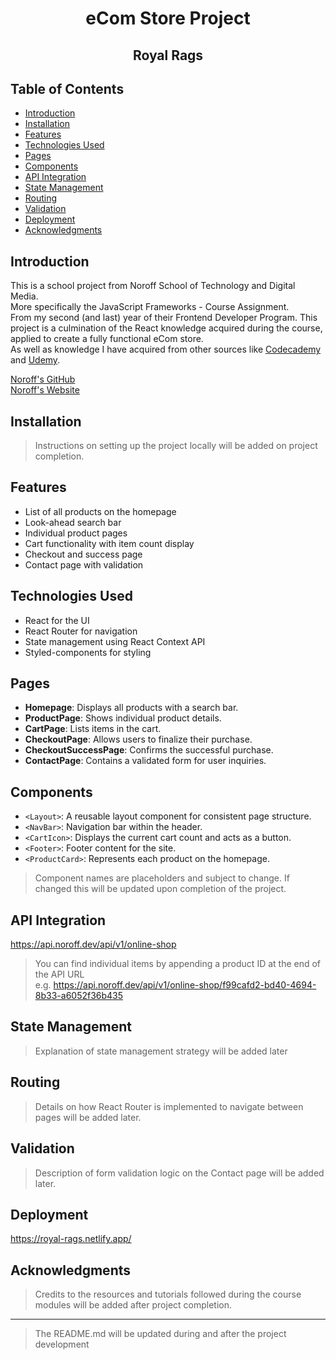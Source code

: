 
<h1 align="center">eCom Store Project</h1>
<h2 align="center">Royal Rags</h2>




## Table of Contents

- [Introduction](#introduction)
- [Installation](#installation)
- [Features](#features)
- [Technologies Used](#technologies-used)
- [Pages](#pages)
- [Components](#components)
- [API Integration](#api-integration)
- [State Management](#state-management)
- [Routing](#routing)
- [Validation](#validation)
- [Deployment](#deployment)
- [Acknowledgments](#acknowledgments)

## Introduction

This is a school project from Noroff School of Technology and Digital Media.  
More specifically the JavaScript Frameworks - Course Assignment.  
From my second (and last) year of their Frontend Developer Program.
This project is a culmination of the React knowledge acquired during the course, applied to create a fully functional eCom store.  
As well as knowledge I have acquired from other sources like [Codecademy](https://www.codecademy.com) and [Udemy](https://www.udemy.com).


[Noroff's GitHub](https://github.com/NoroffFEU)  
[Noroff's Website](https://www.noroff.no/en)

## Installation

>Instructions on setting up the project locally will be added on project completion.


## Features

- List of all products on the homepage
- Look-ahead search bar
- Individual product pages
- Cart functionality with item count display
- Checkout and success page
- Contact page with validation

## Technologies Used

- React for the UI
- React Router for navigation
- State management using React Context API
- Styled-components for styling

## Pages

- **Homepage**: Displays all products with a search bar.
- **ProductPage**: Shows individual product details.
- **CartPage**: Lists items in the cart.
- **CheckoutPage**: Allows users to finalize their purchase.
- **CheckoutSuccessPage**: Confirms the successful purchase.
- **ContactPage**: Contains a validated form for user inquiries.

## Components

- `<Layout>`: A reusable layout component for consistent page structure.
- `<NavBar>`: Navigation bar within the header.
- `<CartIcon>`: Displays the current cart count and acts as a button.
- `<Footer>`: Footer content for the site.
- `<ProductCard>`: Represents each product on the homepage.
>Component names are placeholders and subject to change. If changed this will be updated upon completion of the project.


## API Integration

https://api.noroff.dev/api/v1/online-shop
>You can find individual items by appending a product ID at the end of the API URL  
>e.g. https://api.noroff.dev/api/v1/online-shop/f99cafd2-bd40-4694-8b33-a6052f36b435

## State Management

>Explanation of state management strategy will be added later

## Routing

>Details on how React Router is implemented to navigate between pages will be added later.

## Validation

>Description of form validation logic on the Contact page will be added later.

## Deployment

https://royal-rags.netlify.app/

## Acknowledgments

>Credits to the resources and tutorials followed during the course modules
>will be added after project completion.

---

>The README.md will be updated during and after the project development

